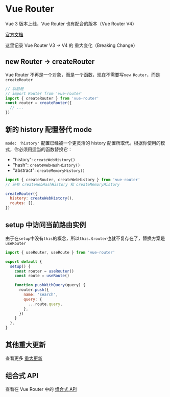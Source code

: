 # Vue Router

Vue 3 版本上线，Vue Router 也有配合的版本（Vue Router V4）

[官方文档](https://next.router.vuejs.org/zh/)

这里记录 Vue Router V3 -> V4 的 重大变化（Breaking Change）

## new Router -> createRouter

Vue Router 不再是一个对象，而是一个函数，现在不需要写`new Router`，而是`createRouter`

```js
// 以前是
// import Router from 'vue-router'
import { createRouter } from 'vue-router'
const router = createRouter({
  // ...
})
```

## 新的 history 配置替代 mode

`mode: 'history'` 配置已经被一个更灵活的 history 配置所取代。根据你使用的模式，你必须用适当的函数替换它：

- "history": `createWebHistory()`
- "hash": `createWebHashHistory()`
- "abstract": `createMemoryHistory()`

```js
import { createRouter, createWebHistory } from 'vue-router'
// 还有 createWebHashHistory 和 createMemoryHistory

createRouter({
  history: createWebHistory(),
  routes: [],
})
```

## setup 中访问当前路由实例

由于在`setup`中没有`this`的概念，所以`this.$router`也就不复存在了，替换方案是`useRouter`

```js
import { useRouter, useRoute } from 'vue-router'

export default {
  setup() {
    const router = useRouter()
    const route = useRoute()

    function pushWithQuery(query) {
      router.push({
        name: 'search',
        query: {
          ...route.query,
        },
      })
    }
  },
}
```

## 其他重大更新

查看更多 [重大更新](https://next.router.vuejs.org/zh/guide/migration/index.html)

## 组合式 API

查看在 Vue Router 中的 [组合式 API](https://next.router.vuejs.org/zh/guide/advanced/composition-api.html)
